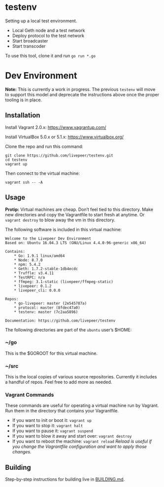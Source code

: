# testenv
Setting up a local test environment.  
- Local Geth node and a test network
- Deploy protocol to the test network
- Start broadcaster
- Start transcoder

To use this tool, clone it and run `go run *.go`

# Dev Environment

**Note:** This is currently a work in progress. The previous `testenv` will move to support this model and deprecate the instructions above once the proper tooling is in place.

## Installation

Install Vagrant 2.0.x: https://www.vagrantup.com/

Install VirtualBox 5.0.x or 5.1.x: https://www.virtualbox.org/

Clone the repo and run this command:

```
git clone https://github.com/livepeer/testenv.git
cd testenv
vagrant up
```

Then connect to the virtual machine:

```
vagrant ssh -- -A
```

## Usage

**Protip:** Virtual machines are cheap. Don’t feel tied to this directory. Make new directories and copy the Vagrantfile to start fresh at anytime. Or `vagrant destroy` to blow away the vm in this directory.

The following software is included in this virtual machine:

```
Welcome to the Livepeer Dev Environment
Based on: Ubuntu 16.04.3 LTS (GNU/Linux 4.4.0-96-generic x86_64)

Contains:
	* Go: 1.9.1 linux/amd64
	* Node: 8.7.0
	* npm: 5.4.2
	* Geth: 1.7.2-stable-1db4ecdc
	* Truffle: v3.4.11
	* TestRPC: n/a
	* ffmpeg: 3.1-static (livepeer/ffmpeg-static)
	* livepeer: 0.1.2
	* livepeer_cli: 0.0.0

Repos:
	* go-livepeer: master (2e545787a)
	* protocol: master (8fdec47a0)
	* testenv: master (7c2aa5896)

Documentation: https://github.com/livepeer/testenv
```

The following directories are part of the `ubuntu` user’s $HOME:

### ~/go
This is the $GOROOT for this virtual machine.

### ~/src
This is the local copies of various source repositories. Currently it includes a handful of repos. Feel free to add more as needed.

### Vagrant Commands
These commands are useful for operating a virtual machine run by Vagrant. Run them in the directory that contains your Vagrantfile.

- If you want to init or boot it: `vagrant up`
- If you want to stop it: `vagrant halt`
- If you want to pause it: `vagrant suspend`
- If you want to blow it away and start over: `vagrant destroy`
- If you want to reboot the machine: `vagrant reload`
_Reload is useful if you change the Vagrantfile configuration and want to apply those changes._

## Building

Step-by-step instructions for building live in [BUILDING.md](BUILDING.md).
